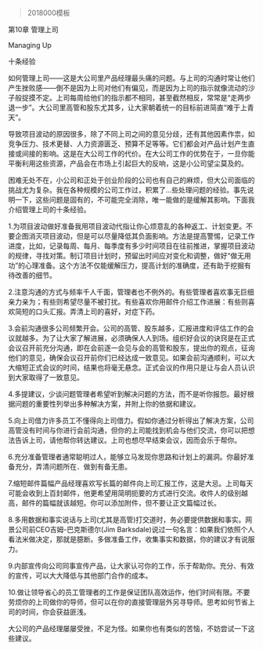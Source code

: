 # 
> 2018000模板


第10章 管理上司

Managing Up



十条经验



如何管理上司——这是大公司里产品经理最头痛的问题。与上司的沟通时常让他们产生挫败感——倒不是因为上司对他们有偏见，而是因为上司的指示就像流动的沙子般捉摸不定。上司每周给他们的指示都不相同，甚至截然相反，常常是“走两步退一步”。大公司里高管和股东尤其多，让大家朝着统一的目标前进简直“难于上青天”。



导致项目波动的原因很多，除了不同上司之间的意见分歧，还有其他因素作祟，如竞争压力、技术更替、人力资源匮乏、预算不足等等。它们都会对产品计划产生直接或间接的影响。这是在大公司工作的代价。在大公司工作的优势在于，一旦你能平衡利用这些资源，产品会在市场上引起巨大的反响，这是小公司望尘莫及的。



困难无处不在，小公司和正处于创业阶段的公司也有自己的麻烦，但大公司面临的挑战尤为复杂。我在各种规模的公司工作过，积累了…些处理问题的经验。事先说明一下，这些问题是固有的，不可能完全消除，唯一能做的是缓解其影响。下面我介绍管理上司的十条经验。



1.为项目波动做好准备我用项目波动代指让你心烦意乱的各种返工、计划变更。不要企图消灭项目波动，但是可以尽量降低其负面影响。方法是提高警惕，记录工作进度，比如，记录每周、每月、每季度有多少时间项目在往前推进，掌握项目波动的规律，寻找对策。制订项目计划时，预留出时间应对变化和调整，做好“做无用功”的心理准备。这个方法不仅能缓解压力，提高计划的准确度，还有助于挖掘有待改善的细节。



2.注意沟通的方式与频率千人千面，管理者也不例外的。有些管理者喜欢事无巨细亲力亲为；有些则希望尽量不被打扰。有些喜欢你用邮件介绍工作进展：有些则喜欢简短的口头汇报。弄清上司的喜好，对症下药。



3.会前沟通很多公司频繁开会。公司的高管、股东越多，汇报进度和评估工作的会议就越多。为了让大家了解进展，必须确保人人到场。组织好会议的诀窍是在正式会议召开前充分沟通，即在会前逐一会见与会的高管和股东，提出你的观点，征询他们的意见，确保会议召开前你们已经达成一致意见。如果会前沟通顺利，可以大大缩短正式会议的时间，结果也将毫无悬念。正式会议的作用只是让与会人员认识到大家取得了一致意见。



4.多提建议，少谈问题管理者希望听到解决问题的方法，而不是听你报怨。最好根据问题的重要性列举出多种解决方案，并附上你的依据和建议。



5.向上司借力许多员工不懂得向上司借力。假如你通过分析得出了解决方案，公司高管没有时间与你进行会前沟通，但你的上司能找到机会与他们交流，你可以把想法告诉上司，请他帮你转达建议。上司也想尽早结束会议，因而会乐于帮你。



6.充分准备管理者通常聪明过人，能够立马发现你思路和计划上的漏洞。你最好准备充分，弄清问题所在．做到有备无患。



7.缩短邮件篇幅产品经理喜欢写长篇的邮件向上司汇报工作，这是大忌。上司每天可能会收到上百封邮件，他更希望用简明扼要的方式进行交流。收件人的级别越高，邮件的篇幅就该越短。你可以添加附件，但不要让正文篇幅过长。



8.多用数据和事实说话与上司(尤其是高管)打交道时，务必要提供数据和事实。网景公司前CEO吉姆-巴克斯德尔(Jim Barksdale)说过一句名言：如果我们依照个人看法米做决定，那就是臆断。多做准备工作，收集事实和数据，你的建议才有说服力。



9.内部宣传向公司同事宣传产品，让大家认可你的工作，乐于帮助你。充分、有效的宣传，可以大大降低与其他部门合作的成本。



10.做让领导省心的员工管理者的工作是保证团队高效运作，他们时间有限。不要劳烦你的上司做你的导师，但可以在你的直接管理层外另寻导师。思考如何节省上司的时间，你会获益匪浅。



大公司的产品经理屡屡受挫，不足为怪。如果你也有类似的苦恼，不妨尝试一下这些建议。





